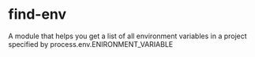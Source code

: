# find-env
A module that helps you get a list of all environment variables in a project specified by process.env.ENIRONMENT_VARIABLE
